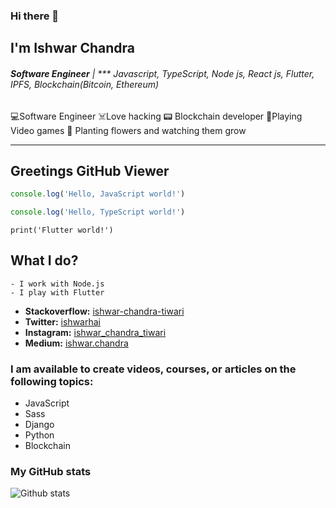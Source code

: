 ### Hi there 👋
## I'm Ishwar Chandra

###### ***Software Engineer*** | *** Javascript, TypeScript, Node js, React js, Flutter, IPFS, Blockchain(Bitcoin, Ethereum)
💻Software Engineer
☠️Love hacking
📟 Blockchain developer
📱Playing Video games
🌱 Planting flowers and watching them grow
***

## Greetings GitHub Viewer

```JavaScript
console.log('Hello, JavaScript world!')
```

```TypeScript
console.log('Hello, TypeScript world!')
```

```flutter
print('Flutter world!')
```

## What I do?
    - I work with Node.js
    - I play with Flutter

<!--
**ishwarchandratiwari/ishwarchandratiwari** is a ✨ _special_ ✨ repository because its `README.md` (this file) appears on your GitHub profile.

Here are some ideas to get you started:

- 🔭 I’m currently working on ...
- 🌱 I’m currently learning ...
- 👯 I’m looking to collaborate on ...
- 🤔 I’m looking for help with ...
- 💬 Ask me about ...
- 📫 How to reach me: ...
- 😄 Pronouns: ...
- ⚡ Fun fact: ...
-->


* **Stackoverflow:** [ishwar-chandra-tiwari](https://stackoverflow.com/users/9042365/ishwar-chandra-tiwari?tab=profile)
* **Twitter:** [ishwarhai](https://twitter.com/ishwarhai)
* **Instagram:** [ishwar_chandra_tiwari](https://www.instagram.com/ishwar_chandra_tiwari/)
* **Medium:** [ishwar.chandra](https://medium.com/@ishwar.chandra)



### I am available to create videos, courses, or articles on the following topics:

* JavaScript
* Sass
* Django
* Python
* Blockchain


### My GitHub stats

![Github stats](https://github-readme-stats.vercel.app/api?username=ishwarchandratiwari&show_icons=true)


